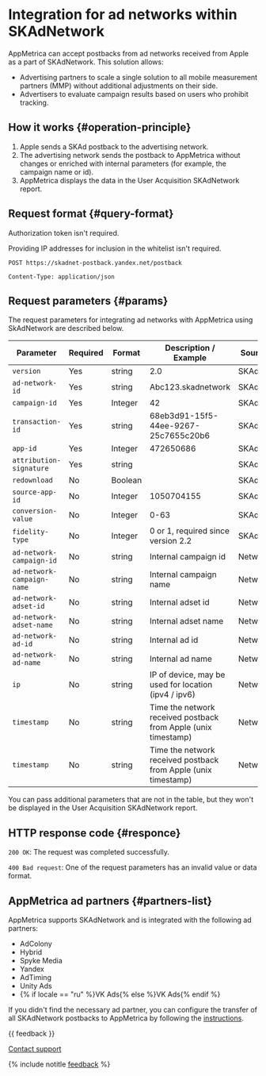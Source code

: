 # Integration for ad networks within SKAdNetwork

AppMetrica can accept postbacks from ad networks received from Apple as a part of SKAdNetwork. This solution allows:

- Advertising partners to scale a single solution to all mobile measurement partners (MMP) without additional adjustments on their side.
- Advertisers to evaluate campaign results based on users who prohibit tracking.

## How it works {#operation-principle}

1. Apple sends a SKAd postback to the advertising network.
2. The advertising network sends the postback to AppMetrica without changes or enriched with internal parameters (for example, the campaign name or id).
3. AppMetrica displays the data in the User Acquisition SKAdNetwork report.

## Request format {#query-format}

Authorization token isn't required.

Providing IP addresses for inclusion in the whitelist isn't required.

`POST https://skadnet-postback.yandex.net/postback`

`Content-Type: application/json`

## Request parameters {#params}

The request parameters for integrating ad networks with AppMetrica using SkAdNetwork are described below.

| Parameter | Required | Format | Description / Example | Source |
| -------- | ------------ | ------ | ----------------- | -------- |
| `version` | Yes | string | 2.0 | SKAd |
| `ad-network-id` | Yes | string | Abc123.skadnetwork | SKAd |
| `campaign-id` | Yes | Integer | 42 | SKAd |
| `transaction-id` | Yes | string | 68eb3d91-15f5-44ee-9267-25c7655c20b6 | SKAd |
| `app-id` | Yes | Integer | 472650686 | SKAd |
| `attribution-signature` | Yes | string |  | SKAd |
| `redownload` | No | Boolean |  | SKAd |
| `source-app-id` | No | Integer | 1050704155 | SKAd |
| `conversion-value` | No | Integer | 0-63 | SKAd |
| `fidelity-type` | No | Integer | 0 or 1, required since version 2.2 | SKAd |
| `ad-network-campaign-id` | No | string | Internal campaign id | Network |
| `ad-network-campaign-name` | No | string | Internal campaign name | Network |
| `ad-network-adset-id` | No | string | Internal adset id | Network |
| `ad-network-adset-name` | No | string | Internal adset name | Network |
| `ad-network-ad-id` | No | string | Internal ad id | Network |
| `ad-network-ad-name` | No | string | Internal ad name | Network |
| `ip` | No | string | IP of device, may be used for location (ipv4 / ipv6) | Network |
| `timestamp` | No | string | Time the network received postback from Apple (unix timestamp) | Network |
| `timestamp` | No | string | Time the network received postback from Apple (unix timestamp) | Network |

You can pass additional parameters that are not in the table, but they won't be displayed in the User Acquisition SKAdNetwork report.

## HTTP response code {#responce}

`200 OK`: The request was completed successfully.

`400 Bad request`: One of the request parameters has an invalid value or data format.

## AppMetrica ad partners {#partners-list}

AppMetrica supports SKAdNetwork and is integrated with the following ad partners:

- AdColony
- Hybrid
- Spyke Media
- Yandex
- AdTiming
- Unity Ads
- {% if locale == "ru" %}VK Ads{% else %}VK Ads{% endif %}

If you didn't find the necessary ad partner, you can configure the transfer of all SKAdNetwork postbacks to AppMetrica by following the [instructions](ios15-tracking.md).

{{ feedback }}

<a href="../troubleshooting/feedback-new">
  <span class="button">Contact support</span>
</a>

{% include notitle [feedback](../_includes/feedback-button.md) %}
